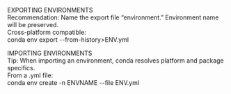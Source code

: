 EXPORTING ENVIRONMENTS\
Recommendation: Name the export file “environment.” Environment name will be preserved.\
Cross-platform compatible:\
conda env export --from-history>ENV.yml

IMPORTING ENVIRONMENTS\
Tip: When importing an environment, conda resolves platform and package specifics.\
From a .yml file:\
conda env create -n ENVNAME --file ENV.yml
